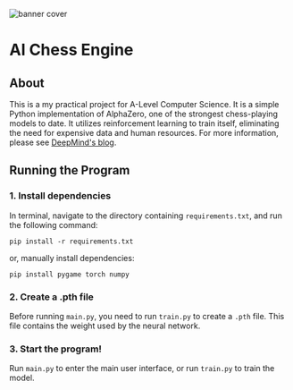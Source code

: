 ![banner cover](https://github.com/user-attachments/assets/c42af962-7d4c-460f-9821-3fb4e65a46c0)
# AI Chess Engine
## About
This is a my practical project for A-Level Computer Science. It is a simple Python implementation of AlphaZero, one of the strongest chess-playing models to date. It utilizes reinforcement learning to train itself, eliminating the need for expensive data and human resources. For more information, please see [DeepMind's blog](https://deepmind.google/discover/blog/alphazero-shedding-new-light-on-chess-shogi-and-go/).

## Running the Program
### 1. Install dependencies
In terminal, navigate to the directory containing `requirements.txt`, and run the following command:
```
pip install -r requirements.txt
```
or, manually install dependencies:
```
pip install pygame torch numpy
```

### 2. Create a .pth file
Before running `main.py`, you need to run `train.py` to create a `.pth` file. This file contains the weight used by the neural network.

### 3. Start the program!
Run `main.py` to enter the main user interface, or run `train.py` to train the model.

